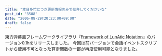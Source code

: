 ```yaml
---
title: "本日多忙につき更新情報のみで勘弁してくださいな"
post_id: "3508"
date: "2006-08-29T20:23:00+09:00"
draft: false
---
```



東方弾幕風フレームワークライブラリ『[Framework of LunAtic Notation](/tag/flan)』のバージョン0.1hをリリースしました。 今回は前バージョンで会話イベントスクリプトから使用不可となった算術関数の一部が再度使用可能となりました。
